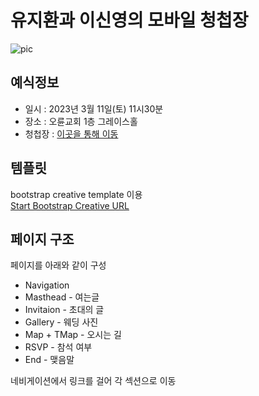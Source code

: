 # 유지환과 이신영의 모바일 청첩장

![pic](https://afcaptainy.github.io/weddingInvitation/assets/img/IMG_0768.JPG)

## 예식정보
+ 일시 : 2023년 3월 11일(토) 11시30분
+ 장소 : 오륜교회 1층 그레이스홀
+ 청첩장 : [이곳을 통해 이동](https://afcaptainy.github.io/weddingInvitation)

## 템플릿
bootstrap creative template 이용  
[Start Bootstrap Creative URL](https://startbootstrap.com/theme/creative)

## 페이지 구조
페이지를 아래와 같이 구성
+ Navigation
+ Masthead - 여는글
+ Invitaion - 초대의 글
+ Gallery - 웨딩 사진
+ Map + TMap - 오시는 길 
+ RSVP - 참석 여부
+ End - 맺음말

네비게이션에서 링크를 걸어 각 섹션으로 이동
